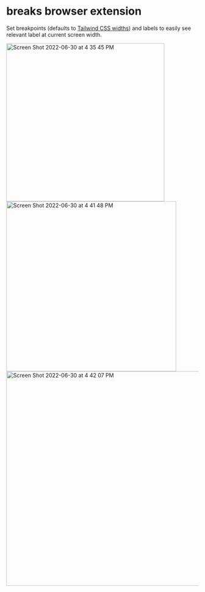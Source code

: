 # breaks browser extension

Set breakpoints (defaults to [Tailwind CSS widths](https://tailwindcss.com/docs/responsive-design)) and labels to easily see relevant label at current screen width. 

<img width="414" alt="Screen Shot 2022-06-30 at 4 35 45 PM" src="https://user-images.githubusercontent.com/19801577/176773737-51396bfc-db44-407a-9d09-321fc0115600.png">

<img width="445" alt="Screen Shot 2022-06-30 at 4 41 48 PM" src="https://user-images.githubusercontent.com/19801577/176774710-eaeaa481-75fc-46df-90d6-1b6702c3fb0b.png">
<img width="562" alt="Screen Shot 2022-06-30 at 4 42 07 PM" src="https://user-images.githubusercontent.com/19801577/176774763-1f5f936b-a445-453f-a501-8dd38f9219ed.png">
